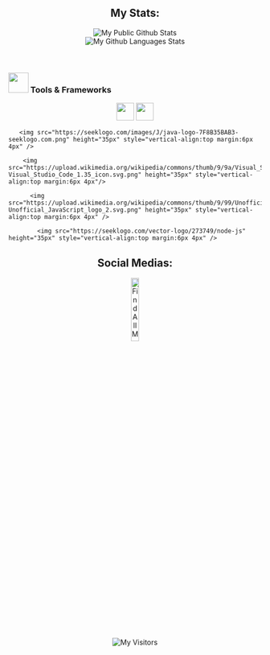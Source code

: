 <h2 align="center">
    My Stats:
</h2>
<p align="center">
<img align="center" src="https://github-readme-stats.vercel.app/api?username=clout2k&show_icons=true&title_color=fff&icon_color=018eff&text_color=ECECEC&bg_color=000000" alt="My Public Github Stats">
    <br/>
 <img align="center" src="https://github-readme-stats.vercel.app/api/top-langs/?username=clout2k&show_icons=true&title_color=fff&icon_color=018eff&text_color=ECECEC&bg_color=000000" alt="My Github Languages Stats">
</p>  
<br/>

### <img src="https://raw.githubusercontent.com/alexnaiman/alexnaiman/master/resources/pickaxe.png" width="40px" /> Tools & Frameworks
<p align="center">
      <img src="https://upload.wikimedia.org/wikipedia/commons/thumb/d/d5/CSS3_logo_and_wordmark.svg/1200px-CSS3_logo_and_wordmark.svg.png" height="35px" style="vertical-align:top margin:6px 4px" />
       <img src="https://upload.wikimedia.org/wikipedia/commons/thumb/6/61/HTML5_logo_and_wordmark.svg/2048px-HTML5_logo_and_wordmark.svg.png" height="35px" style="vertical-align:top margin:6px 4px" />
    
       <img src="https://seeklogo.com/images/J/java-logo-7F8B35BAB3-seeklogo.com.png" height="35px" style="vertical-align:top margin:6px 4px" />
        
        <img src="https://upload.wikimedia.org/wikipedia/commons/thumb/9/9a/Visual_Studio_Code_1.35_icon.svg/2048px-Visual_Studio_Code_1.35_icon.svg.png" height="35px" style="vertical-align:top margin:6px 4px"/>
    
          <img src="https://upload.wikimedia.org/wikipedia/commons/thumb/9/99/Unofficial_JavaScript_logo_2.svg/1024px-Unofficial_JavaScript_logo_2.svg.png" height="35px" style="vertical-align:top margin:6px 4px" />
        
            <img src="https://seeklogo.com/vector-logo/273749/node-js" height="35px" style="vertical-align:top margin:6px 4px" />
       
            
             
</p>


<h2 align="center">
Social Medias:
</h2>
<!-- Your support, if you have it 
I created these images, feel free to use them.
-->
<p align="center">
<a href="https://www.painbot.xyz/clout" target="_blank">
<img width="18%" alt="Find All My Social Medias Here" src="https://ia802905.us.archive.org/8/items/clickme_202004/tapme.gif"/>
</a>
</p>
<p align="center">
<img align="center" src="https://visitor-badge.glitch.me/badge?page_id=clout2k.clout2k" alt="My Visitors">
</p>  


